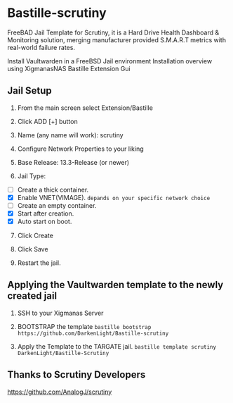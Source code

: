 # Bastille-scrutiny
FreeBAD Jail Template for Scrutiny, it is a Hard Drive Health Dashboard &amp; Monitoring solution, merging manufacturer provided S.M.A.R.T metrics with real-world failure rates.

Install Vaultwarden in a FreeBSD Jail environment
Installation overview using XigmanasNAS Bastille Extension Gui

## Jail Setup
1. From the main screen select Extension/Bastille

2. Click ADD [+] button

3. Name (any name will work): scrutiny

4. Configure Network Properties to your liking

5. Base Release: 13.3-Release (or newer)

6. Jail Type:  
- [ ] Create a thick container.
- [x] Enable VNET(VIMAGE). `depands on your specific network choice`
- [ ] Create an empty container.
- [x] Start after creation.
- [x] Auto start on boot.

7. Click Create

8. Click Save

9. Restart the jail.


## Applying the Vaultwarden template to the newly created jail

1. SSH to your Xigmanas Server

2. BOOTSTRAP the template
`bastille bootstrap https://github.com/DarkenLight/Bastille-scrutiny`

3. Apply the Template to the TARGATE jail.
`bastille template scrutiny DarkenLight/Bastille-Scrutiny`


## Thanks to Scrutiny Developers
https://github.com/AnalogJ/scrutiny


